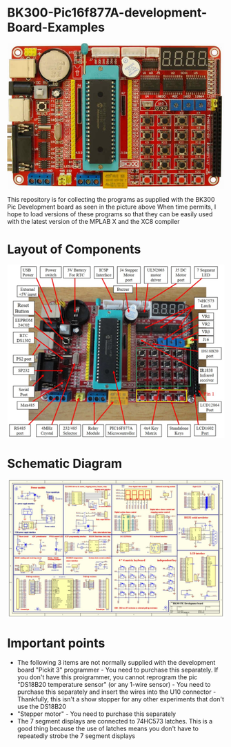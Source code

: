 # BK300-Pic16f877A-development-Board-Examples
<img src="BK300.jpg" alt="BK300 Dev board"/>

This repository is for collecting the programs as supplied with the BK300 Pic Development board as seen in the picture above
When time permits, I hope to load versions of these programs so that they can be easily used with the latest version of the MPLAB X and the XC8 compiler


# Layout of Components
<img src="BK300_Layout.jpg" alt="BK300 Layout"/>


# Schematic Diagram
<img src="BK300_Circuit_Diagram.jpg" alt="BK300 Schematics"/>

# Important points
 - The following 3 items are not normally supplied with the development board
   "Pickit 3" programmer  - You need to purchase this separately. If you don't have this proigrammer, you cannot reprogram the pic 
   "DS18B20 temperature sensor" (or any 1-wire sensor)  - You need to purchase this separately and insert the wires into the U10 connector - Thankfully, this isn't a show stopper for any other experiments that don't use the DS18B20
  - "Stepper motor"  - You need to purchase this separately
 - The 7 segment displays are connected to 74HC573 latches. This is a good thing because the use of latches means you don't have to repeatedly strobe the 7 segment displays 
 
